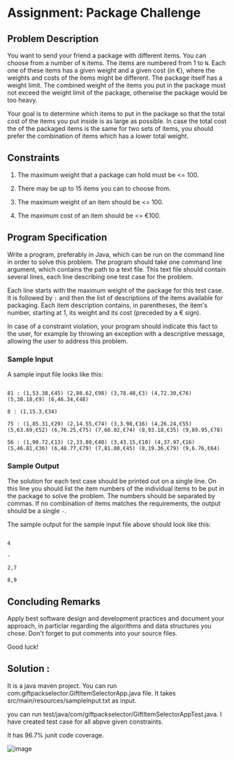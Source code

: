 # Assignment: Package Challenge



## Problem Description



You want to send your friend a package with different items. You can choose from a number of `N` items. The items are numbered from 1 to `N`. Each one of these items has a given weight and a given cost (in €), where the weights and costs of the items might be different. The package itself has a weight limit. The combined weight of the items you put in the package must not exceed the weight limit of the package, otherwise the package would be too heavy.

Your goal is to determine which items to put in the package so that the total cost of the items you put inside is as large as possible. In case the total cost the of the packaged items is the same for two sets of items, you should prefer the combination of items which has a lower total weight.



## Constraints



1. The maximum weight that a package can hold must be <= 100.

2. There may be up to 15 items you can to choose from.

3. The maximum weight of an item should be <= 100.

4. The maximum cost of an item should be <= €100.



## Program Specification



Write a program, preferably in Java, which can be run on the command line in order to solve this problem. The program should take one command line argument, which contains the path to a text file. This text file should contain several lines, each line describing one test case for the problem.



Each line starts with the maximum weight of the package for this test case. It is followed by ` : ` and then the list of descriptions of the items available for packaging. Each item description contains, in parentheses, the item's number, starting at 1, its weight and its cost (preceded by a € sign).



In case of a constraint violation, your program should indicate this fact to the user, for example by throwing an exception with a descriptive message, allowing the user to address this problem.



### Sample Input



A sample input file looks like this:



```

81 : (1,53.38,€45) (2,88.62,€98) (3,78.48,€3) (4,72.30,€76) (5,30.18,€9) (6,46.34,€48)

8 : (1,15.3,€34)

75 : (1,85.31,€29) (2,14.55,€74) (3,3.98,€16) (4,26.24,€55) (5,63.69,€52) (6,76.25,€75) (7,60.02,€74) (8,93.18,€35) (9,89.95,€78)

56 : (1,90.72,€13) (2,33.80,€40) (3,43.15,€10) (4,37.97,€16) (5,46.81,€36) (6,48.77,€79) (7,81.80,€45) (8,19.36,€79) (9,6.76,€64)

```



### Sample Output



The solution for each test case should be printed out on a single line. On this line you should list the item numbers of the individual items to be put in the package to solve the problem. The numbers should be separated by commas. If no combination of items matches the requirements, the output should be a single `-`.



The sample output for the sample input file above should look like this:



```

4

-

2,7

8,9

```



## Concluding Remarks



Apply best software design and development practices and document your approach, in particlar regarding the algorithms and data structures you chose. Don't forget to put comments into your source files.



Good luck!



## Solution :

It is a java maven project. You can run com.giftpackselector.GiftItemSelectorApp.java file. It takes src/main/resources/sampleInput.txt as input.

you can run test/java/com/giftpackselector/GiftItemSelectorAppTest.java. I have created test case for all abpve given constraints.

It has 96.7% junit code coverage.

![image](https://user-images.githubusercontent.com/43212180/122783455-3558b000-d2cf-11eb-94fd-38fd8f967cfa.png)

